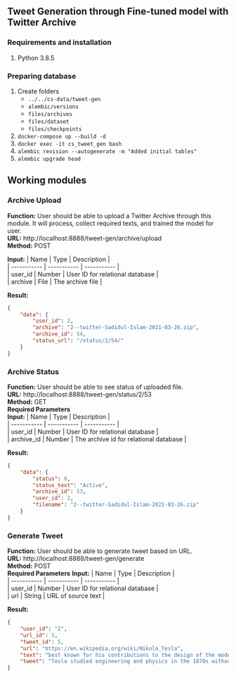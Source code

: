 ## Tweet Generation through Fine-tuned model with Twitter Archive
### Requirements and installation
1. Python 3.8.5

### Preparing database
1. Create folders 
   - ```../../cs-data/tweet-gen```
   - ```alembic/versions```
   - ```files/archives```
   - ```files/dataset```
   - ```files/checkpoints```
2. ```docker-compose up --build -d```
3. ```docker exec -it cs_tweet_gen bash```
4. ```alembic revision --autogenerate -m "Added initial tables"```
5. ```alembic upgrade head```


## Working modules
### Archive Upload
**Function:** User should be able to upload a Twitter Archive through this module. It will process, collect required texts, and trained the model for user.  
**URL:** http://localhost:8888/tweet-gen/archive/upload  
**Method:** POST  

**Input:**
| Name        | Type        | Description |  
| ----------- | ----------- | ----------- |  
| user_id     | Number      | User ID for relational database |  
| archive     | File        | The archive file |  

**Result:**
```json
{
    "data": {
        "user_id": 2,
        "archive": "2--twitter-Sadidul-Islam-2021-03-26.zip",
        "archive_id": 54,
        "status_url": "/status/2/54/"
    }
}
```


### Archive Status
**Function:** User should be able to see status of uploaded file.  
**URL:** http://localhost:8888/tweet-gen/status/2/53  
**Method:** GET  
**Required Parameters**  
**Input:**
| Name        | Type        | Description |  
| ----------- | ----------- | ----------- |  
| user_id     | Number      | User ID for relational database |  
| archive_id  | Number      | The archive id for relational database |  

**Result:**
```json
{
    "data": {
        "status": 0,
        "status_text": "Active",
        "archive_id": 53,
        "user_id": 2,
        "filename": "2--twitter-Sadidul-Islam-2021-03-26.zip"
    }
}
```


### Generate Tweet
**Function:** User should be able to generate tweet based on URL.  
**URL:** http://localhost:8888/tweet-gen/generate  
**Method:** POST  
**Required Parameters**
**Input:**
| Name        | Type        | Description |  
| ----------- | ----------- | ----------- |  
| user_id     | Number      | User ID for relational database |  
| url         | String      | URL of source text |  

**Result:**
```json
{
    "user_id": "2",
    "url_id": 5,
    "tweet_id": 5,
    "url": "https://en.wikipedia.org/wiki/Nikola_Tesla",
    "text": "best known for his contributions to the design of the modern , Tesla studied engineering and physics in the 1870s without receiving a degree, gaining practical experience in the early 1880s working in . In 1884 he emigrated to the United States, where he became a naturalized citizen. He worked for a short time at the in New York City before he struck out on his own. With the help of partners to finance and market his ideas, Tesla set up laboratories and companies in New York to develop a range of electrical and mechanical devices. His in 1888, earned him a considerable amount of money and became the cornerstone of the polyphase system which that company eventually marketed.",
    "tweet": "Tesla studied engineering and physics in the 1870s without receiving a degree. he emigrated to the united states in 1884 before launching his own company in november 1888, becoming the cornerstone of the polyphase system that that company eventually marketed."
}
```

